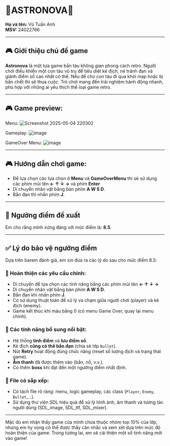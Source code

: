 # 🌌ASTRONOVA🚀

**Họ và tên:** Vũ Tuấn Anh  
**MSV:** 24022766  

---

## 🎮 Giới thiệu chủ đề game

**Astronova** là một tựa game bắn tàu không gian phong cách retro. Người chơi điều khiển một con tàu vũ trụ để tiêu diệt kẻ địch, né tránh đạn và giành điểm số cao nhất có thể. Nếu để cho con tàu đi qua khỏi map hoặc bị bắn chết thì sẽ thua cuộc. Trò chơi mang đến trải nghiệm hành động nhanh, phù hợp với những ai yêu thích thể loại game retro.

---
## 🎮 Game preview:

Menu:
![Screenshot 2025-05-04 220302](https://github.com/user-attachments/assets/0496cdee-3222-4a90-af21-c83a55c49891)

Gameplay:
![image](https://github.com/user-attachments/assets/62537813-7f3e-42f7-98cf-b625544c1361)

GameOver Menu:
![image](https://github.com/user-attachments/assets/3aec0c10-7c75-40f8-a24e-c0212f7626ef)


---
## 🎮 Hướng dẫn chơi game:

- Để lựa chọn các lựa chọn ở **Menu** và **GameOverMenu** thì sẽ sử dụng các phím mũi tên **← ↑ ↓ →** và phím **Enter**
- Di chuyển nhân vật bằng bàn phím **A W S D**.
- Bắn đạn thì nhấn phím **J**.

---

## 🎯 Ngưỡng điểm đề xuất

Em cho rằng mình xứng đáng với mức điểm là: **8.5**.

---

## ✅ Lý do bảo vệ ngưỡng điểm

Dựa trên barem đánh giá, em xin đưa ra các lý do sau cho mức điểm 8.5:

### 🔹 Hoàn thiện các yêu cầu chính:
- Di chuyển để lựa chọn các tính năng bằng các phím mũi tên **← ↑ ↓ →**
- Di chuyển nhân vật bằng bàn phím **A W S D**.
- Bắn đạn khi nhấn phím **J**.
- Có sử dụng thuật toán để xử lý va chạm giữa người chơi (player) và kẻ địch (enemy).
- Game kết thúc khi máu bằng 0 (có menu Game Over, quay lại menu chính).

### 🔹 Các tính năng bổ sung nổi bật:
- Hệ thống **tính điểm** và **lưu điểm số**.
- Kẻ địch **cũng có thể bắn đạn** (chia sẻ lớp `Bullet`).
- Nút **Retry** hoạt động đúng chức năng (reset số lượng địch và trạng thái game).
- **Âm thanh** đã được thêm vào (bắn, nổ, v.v.).
- Có thêm **boss** khi đạt đến một ngưỡng điểm nhất định.

### 🔹 File có sắp xếp:
- Có tách file rõ ràng: menu, logic gameplay, các class (`Player`, `Enemy`, `Bullet`,…).
- Sử dụng thư viện SDL hiệu quả để xử lý hình ảnh, âm thanh và tương tác người dùng (SDL_image, SDL_ttf, SDL_mixer).

---

Mặc dù em nhận thấy game của mình chưa thuộc nhóm top 10% của lớp, nhưng em hy vọng có thể được thầy cân nhắc và xem xét dựa trên mức độ hoàn thiện của game. Trong tương lai, em sẽ cải thiện một số tính năng mới vào game!

